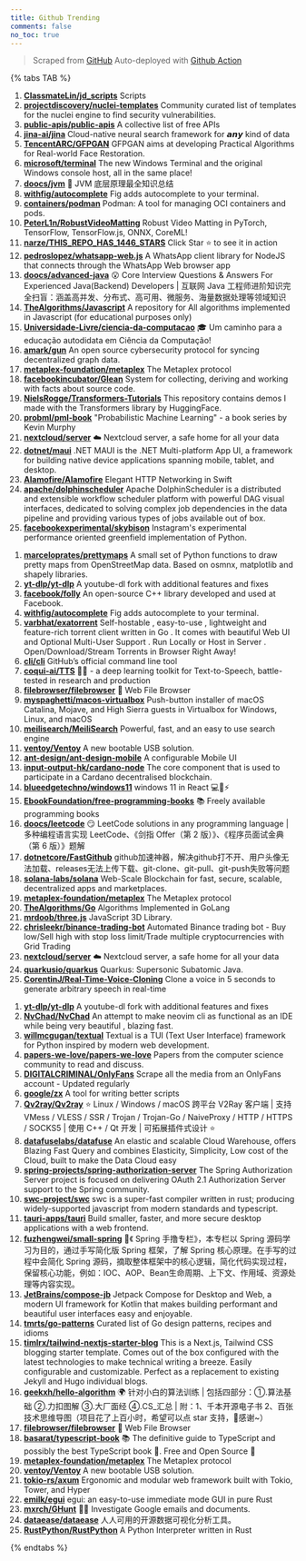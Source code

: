 ```yaml
---
title: Github Trending
comments: false
no_toc: true
---
```


> Scraped from [GitHub](https://github.com/trending)
Auto-deployed with [Github Action](https://docs.github.com/en/actions)

{% tabs TAB %}
<!-- tab Daily -->
1. [**ClassmateLin/jd_scripts**](https://github.com/ClassmateLin/jd_scripts)
Scripts
2. [**projectdiscovery/nuclei-templates**](https://github.com/projectdiscovery/nuclei-templates)
Community curated list of templates for the nuclei engine to find security vulnerabilities.
3. [**public-apis/public-apis**](https://github.com/public-apis/public-apis)
A collective list of free APIs
4. [**jina-ai/jina**](https://github.com/jina-ai/jina)
Cloud-native neural search framework for 𝙖𝙣𝙮 kind of data
5. [**TencentARC/GFPGAN**](https://github.com/TencentARC/GFPGAN)
GFPGAN aims at developing Practical Algorithms for Real-world Face Restoration.
6. [**microsoft/terminal**](https://github.com/microsoft/terminal)
The new Windows Terminal and the original Windows console host, all in the same place!
7. [**doocs/jvm**](https://github.com/doocs/jvm)
🤗 JVM 底层原理最全知识总结
8. [**withfig/autocomplete**](https://github.com/withfig/autocomplete)
Fig adds autocomplete to your terminal.
9. [**containers/podman**](https://github.com/containers/podman)
Podman: A tool for managing OCI containers and pods.
10. [**PeterL1n/RobustVideoMatting**](https://github.com/PeterL1n/RobustVideoMatting)
Robust Video Matting in PyTorch, TensorFlow, TensorFlow.js, ONNX, CoreML!
11. [**narze/THIS_REPO_HAS_1446_STARS**](https://github.com/narze/THIS_REPO_HAS_1446_STARS)
Click Star ⭐️ to see it in action
12. [**pedroslopez/whatsapp-web.js**](https://github.com/pedroslopez/whatsapp-web.js)
A WhatsApp client library for NodeJS that connects through the WhatsApp Web browser app
13. [**doocs/advanced-java**](https://github.com/doocs/advanced-java)
😮 Core Interview Questions & Answers For Experienced Java(Backend) Developers | 互联网 Java 工程师进阶知识完全扫盲：涵盖高并发、分布式、高可用、微服务、海量数据处理等领域知识
14. [**TheAlgorithms/Javascript**](https://github.com/TheAlgorithms/Javascript)
A repository for All algorithms implemented in Javascript (for educational purposes only)
15. [**Universidade-Livre/ciencia-da-computacao**](https://github.com/Universidade-Livre/ciencia-da-computacao)
🎓 Um caminho para a educação autodidata em Ciência da Computação!
16. [**amark/gun**](https://github.com/amark/gun)
An open source cybersecurity protocol for syncing decentralized graph data.
17. [**metaplex-foundation/metaplex**](https://github.com/metaplex-foundation/metaplex)
The Metaplex protocol
18. [**facebookincubator/Glean**](https://github.com/facebookincubator/Glean)
System for collecting, deriving and working with facts about source code.
19. [**NielsRogge/Transformers-Tutorials**](https://github.com/NielsRogge/Transformers-Tutorials)
This repository contains demos I made with the Transformers library by HuggingFace.
20. [**probml/pml-book**](https://github.com/probml/pml-book)
"Probabilistic Machine Learning" - a book series by Kevin Murphy
21. [**nextcloud/server**](https://github.com/nextcloud/server)
☁️ Nextcloud server, a safe home for all your data
22. [**dotnet/maui**](https://github.com/dotnet/maui)
.NET MAUI is the .NET Multi-platform App UI, a framework for building native device applications spanning mobile, tablet, and desktop.
23. [**Alamofire/Alamofire**](https://github.com/Alamofire/Alamofire)
Elegant HTTP Networking in Swift
24. [**apache/dolphinscheduler**](https://github.com/apache/dolphinscheduler)
Apache DolphinScheduler is a distributed and extensible workflow scheduler platform with powerful DAG visual interfaces, dedicated to solving complex job dependencies in the data pipeline and providing various types of jobs available out of box.
25. [**facebookexperimental/skybison**](https://github.com/facebookexperimental/skybison)
Instagram's experimental performance oriented greenfield implementation of Python.
<!-- endtab -->
<!-- tab Weekly -->
1. [**marceloprates/prettymaps**](https://github.com/marceloprates/prettymaps)
A small set of Python functions to draw pretty maps from OpenStreetMap data. Based on osmnx, matplotlib and shapely libraries.
2. [**yt-dlp/yt-dlp**](https://github.com/yt-dlp/yt-dlp)
A youtube-dl fork with additional features and fixes
3. [**facebook/folly**](https://github.com/facebook/folly)
An open-source C++ library developed and used at Facebook.
4. [**withfig/autocomplete**](https://github.com/withfig/autocomplete)
Fig adds autocomplete to your terminal.
5. [**varbhat/exatorrent**](https://github.com/varbhat/exatorrent)
Self-hostable , easy-to-use , lightweight and feature-rich torrent client written in Go . It comes with beautiful Web UI and Optional Multi-User Support . Run Locally or Host in Server . Open/Download/Stream Torrents in Browser Right Away!
6. [**cli/cli**](https://github.com/cli/cli)
GitHub’s official command line tool
7. [**coqui-ai/TTS**](https://github.com/coqui-ai/TTS)
🐸💬 - a deep learning toolkit for Text-to-Speech, battle-tested in research and production
8. [**filebrowser/filebrowser**](https://github.com/filebrowser/filebrowser)
📂 Web File Browser
9. [**myspaghetti/macos-virtualbox**](https://github.com/myspaghetti/macos-virtualbox)
Push-button installer of macOS Catalina, Mojave, and High Sierra guests in Virtualbox for Windows, Linux, and macOS
10. [**meilisearch/MeiliSearch**](https://github.com/meilisearch/MeiliSearch)
Powerful, fast, and an easy to use search engine
11. [**ventoy/Ventoy**](https://github.com/ventoy/Ventoy)
A new bootable USB solution.
12. [**ant-design/ant-design-mobile**](https://github.com/ant-design/ant-design-mobile)
A configurable Mobile UI
13. [**input-output-hk/cardano-node**](https://github.com/input-output-hk/cardano-node)
The core component that is used to participate in a Cardano decentralised blockchain.
14. [**blueedgetechno/windows11**](https://github.com/blueedgetechno/windows11)
windows 11 in React 💻🌈⚡
15. [**EbookFoundation/free-programming-books**](https://github.com/EbookFoundation/free-programming-books)
📚 Freely available programming books
16. [**doocs/leetcode**](https://github.com/doocs/leetcode)
😏 LeetCode solutions in any programming language | 多种编程语言实现 LeetCode、《剑指 Offer（第 2 版）》、《程序员面试金典（第 6 版）》题解
17. [**dotnetcore/FastGithub**](https://github.com/dotnetcore/FastGithub)
github加速神器，解决github打不开、用户头像无法加载、releases无法上传下载、git-clone、git-pull、git-push失败等问题
18. [**solana-labs/solana**](https://github.com/solana-labs/solana)
Web-Scale Blockchain for fast, secure, scalable, decentralized apps and marketplaces.
19. [**metaplex-foundation/metaplex**](https://github.com/metaplex-foundation/metaplex)
The Metaplex protocol
20. [**TheAlgorithms/Go**](https://github.com/TheAlgorithms/Go)
Algorithms Implemented in GoLang
21. [**mrdoob/three.js**](https://github.com/mrdoob/three.js)
JavaScript 3D Library.
22. [**chrisleekr/binance-trading-bot**](https://github.com/chrisleekr/binance-trading-bot)
Automated Binance trading bot - Buy low/Sell high with stop loss limit/Trade multiple cryptocurrencies with Grid Trading
23. [**nextcloud/server**](https://github.com/nextcloud/server)
☁️ Nextcloud server, a safe home for all your data
24. [**quarkusio/quarkus**](https://github.com/quarkusio/quarkus)
Quarkus: Supersonic Subatomic Java.
25. [**CorentinJ/Real-Time-Voice-Cloning**](https://github.com/CorentinJ/Real-Time-Voice-Cloning)
Clone a voice in 5 seconds to generate arbitrary speech in real-time
<!-- endtab -->
<!-- tab Monthly -->
1. [**yt-dlp/yt-dlp**](https://github.com/yt-dlp/yt-dlp)
A youtube-dl fork with additional features and fixes
2. [**NvChad/NvChad**](https://github.com/NvChad/NvChad)
An attempt to make neovim cli as functional as an IDE while being very beautiful , blazing fast.
3. [**willmcgugan/textual**](https://github.com/willmcgugan/textual)
Textual is a TUI (Text User Interface) framework for Python inspired by modern web development.
4. [**papers-we-love/papers-we-love**](https://github.com/papers-we-love/papers-we-love)
Papers from the computer science community to read and discuss.
5. [**DIGITALCRIMINAL/OnlyFans**](https://github.com/DIGITALCRIMINAL/OnlyFans)
Scrape all the media from an OnlyFans account - Updated regularly
6. [**google/zx**](https://github.com/google/zx)
A tool for writing better scripts
7. [**Qv2ray/Qv2ray**](https://github.com/Qv2ray/Qv2ray)
⭐ Linux / Windows / macOS 跨平台 V2Ray 客户端 | 支持 VMess / VLESS / SSR / Trojan / Trojan-Go / NaiveProxy / HTTP / HTTPS / SOCKS5 | 使用 C++ / Qt 开发 | 可拓展插件式设计 ⭐
8. [**datafuselabs/datafuse**](https://github.com/datafuselabs/datafuse)
An elastic and scalable Cloud Warehouse, offers Blazing Fast Query and combines Elasticity, Simplicity, Low cost of the Cloud, built to make the Data Cloud easy
9. [**spring-projects/spring-authorization-server**](https://github.com/spring-projects/spring-authorization-server)
The Spring Authorization Server project is focused on delivering OAuth 2.1 Authorization Server support to the Spring community.
10. [**swc-project/swc**](https://github.com/swc-project/swc)
swc is a super-fast compiler written in rust; producing widely-supported javascript from modern standards and typescript.
11. [**tauri-apps/tauri**](https://github.com/tauri-apps/tauri)
Build smaller, faster, and more secure desktop applications with a web frontend.
12. [**fuzhengwei/small-spring**](https://github.com/fuzhengwei/small-spring)
🌱《 Spring 手撸专栏》，本专栏以 Spring 源码学习为目的，通过手写简化版 Spring 框架，了解 Spring 核心原理。在手写的过程中会简化 Spring 源码，摘取整体框架中的核心逻辑，简化代码实现过程，保留核心功能，例如：IOC、AOP、Bean生命周期、上下文、作用域、资源处理等内容实现。
13. [**JetBrains/compose-jb**](https://github.com/JetBrains/compose-jb)
Jetpack Compose for Desktop and Web, a modern UI framework for Kotlin that makes building performant and beautiful user interfaces easy and enjoyable.
14. [**tmrts/go-patterns**](https://github.com/tmrts/go-patterns)
Curated list of Go design patterns, recipes and idioms
15. [**timlrx/tailwind-nextjs-starter-blog**](https://github.com/timlrx/tailwind-nextjs-starter-blog)
This is a Next.js, Tailwind CSS blogging starter template. Comes out of the box configured with the latest technologies to make technical writing a breeze. Easily configurable and customizable. Perfect as a replacement to existing Jekyll and Hugo individual blogs.
16. [**geekxh/hello-algorithm**](https://github.com/geekxh/hello-algorithm)
🌍 针对小白的算法训练 | 包括四部分：①.算法基础 ②.力扣图解 ③.大厂面经 ④.CS_汇总 | 附：1、千本开源电子书 2、百张技术思维导图（项目花了上百小时，希望可以点 star 支持，🌹感谢~）
17. [**filebrowser/filebrowser**](https://github.com/filebrowser/filebrowser)
📂 Web File Browser
18. [**basarat/typescript-book**](https://github.com/basarat/typescript-book)
📚 The definitive guide to TypeScript and possibly the best TypeScript book 📖. Free and Open Source 🌹
19. [**metaplex-foundation/metaplex**](https://github.com/metaplex-foundation/metaplex)
The Metaplex protocol
20. [**ventoy/Ventoy**](https://github.com/ventoy/Ventoy)
A new bootable USB solution.
21. [**tokio-rs/axum**](https://github.com/tokio-rs/axum)
Ergonomic and modular web framework built with Tokio, Tower, and Hyper
22. [**emilk/egui**](https://github.com/emilk/egui)
egui: an easy-to-use immediate mode GUI in pure Rust
23. [**mxrch/GHunt**](https://github.com/mxrch/GHunt)
🕵️‍♂️ Investigate Google emails and documents.
24. [**dataease/dataease**](https://github.com/dataease/dataease)
人人可用的开源数据可视化分析工具。
25. [**RustPython/RustPython**](https://github.com/RustPython/RustPython)
A Python Interpreter written in Rust
<!-- endtab -->
{% endtabs %}
